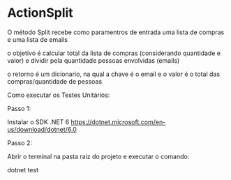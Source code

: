 # ActionSplit

O método Split recebe como paramentros de entrada uma lista de compras e uma lista de emails 


o objetivo é calcular total da lista de compras (considerando quantidade e valor) e dividir pela quantidade pessoas envolvidas (emails)


o retorno é um dicionario, na qual a chave é o email e o valor é o total das compras/quantidade de pessoas

Como executar os Testes Unitários: 

Passo 1:

Instalar o SDK .NET 6 https://dotnet.microsoft.com/en-us/download/dotnet/6.0

Passo 2:

Abrir o terminal na pasta raiz do projeto e executar o comando: 

dotnet test








